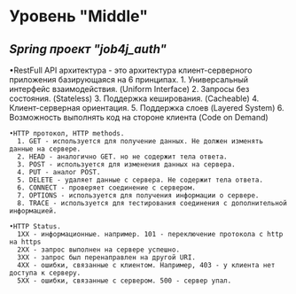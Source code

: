 # Уровень "Middle"

## *Spring проект "job4j_auth"*

  •RestFull API архитектура - это архитектура клиент-серверного приложения базирующаяся на 6 принципах.
      1. Универсальный интерфейс взаимодействия. (Uniform Interface)
      2. Запросы без состояния. (Stateless)
      3. Поддержка кеширования. (Cacheable)
      4. Клиент-серверная ориентация.
      5. Поддержка слоев (Layered System)
      6. Возможность выполнять код на стороне клиента (Code on Demand)
      
	•HTTP протокол, HTTP methods.
      1. GET - используется для получение данных. Не должен изменять данные на сервере.
      2. HEAD - аналогично GET. но не содержит тела ответа.
      3. POST - используется для изменения данных на сервера.
      4. PUT - аналог POST.
      5. DELETE - удаляет данные с сервера. Не содержит тела ответа.
      6. CONNECT - проверяет соединение с сервером.
      7. OPTIONS - используется для получения информации о сервере.
      8. TRACE - используется для тестирования соединения с дополнительной информацией.
  
	•HTTP Status.
      1XX - информационные. например. 101 - переключение протокола с http на https
      2XX - запрос выполнен на сервере успешно.
      3XX - запрос был перенаправлен на другой URI.
      4XX - ошибки, связанные с клиентом. Например, 403 - у клиента нет доступа к серверу.
      5XX - ошибки, связанные с сервером. 500 - сервер упал.
